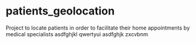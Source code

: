 # patients_geolocation
Project to locate patients in order to facilitate their home appointments by medical specialists
asdfghjkl
qwertyui
asdfghjk
zxcvbnm

